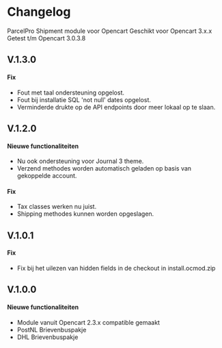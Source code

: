 Changelog
=========

ParcelPro Shipment module voor Opencart
Geschikt voor Opencart 3.x.x
Getest t/m Opencart 3.0.3.8

## V.1.3.0

#### Fix
- Fout met taal ondersteuning opgelost.
- Fout bij installatie SQL 'not null' dates opgelost.
- Verminderde drukte op de API endpoints door meer lokaal op te slaan.

## V.1.2.0

#### Nieuwe functionaliteiten

- Nu ook ondersteuning voor Journal 3 theme.
- Verzend methodes worden automatisch geladen op basis van gekoppelde account.

#### Fix

- Tax classes werken nu juist.
-  Shipping methodes kunnen worden opgeslagen.

## V.1.0.1

#### Fix

- Fix bij het uilezen van hidden fields in de checkout in install.ocmod.zip

## V.1.0.0

#### Nieuwe functionaliteiten

- Module vanuit Opencart 2.3.x compatible gemaakt
- PostNL Brievenbuspakje
- DHL Brievenbuspakje
